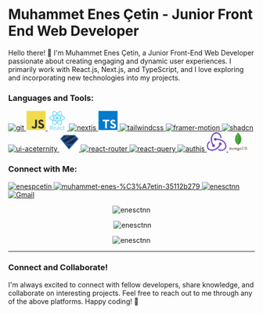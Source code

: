 # Muhammet Enes Çetin - Junior Front End Web Developer

Hello there! 👋 I'm Muhammet Enes Çetin, a Junior Front-End Web Developer passionate about creating engaging and dynamic user experiences. I primarily work with React.js, Next.js, and TypeScript, and I love exploring and incorporating new technologies into my projects. 


### Languages and Tools:
<p align="left" dir="auto" >
  <a href="https://git-scm.com/" rel="nofollow"> 
    <img src="https://camo.githubusercontent.com/fcafa5ebc1f5f789ae7d012a3ecd8fe7bda49516591caf7c37698f764165d880/68747470733a2f2f7777772e766563746f726c6f676f2e7a6f6e652f6c6f676f732f6769742d73636d2f6769742d73636d2d69636f6e2e737667" alt="git" width="40" height="40" data-canonical-src="https://www.vectorlogo.zone/logos/git-scm/git-scm-icon.svg" style="max-width: 100%;"> 
  </a>
  <a href="https://developer.mozilla.org/en-US/docs/Web/JavaScript" target="_blank" rel="noreferrer"> <img src="https://raw.githubusercontent.com/devicons/devicon/master/icons/javascript/javascript-original.svg" alt="javascript" width="40" height="40"/> </a>
  <a href="https://www.reactjs.org" target="_blank" rel="noreferrer">
    <img src="https://raw.githubusercontent.com/devicons/devicon/master/icons/react/react-original-wordmark.svg" alt="react" width="40" height="40"/>
  </a>
  <a href="https://nextjs.org/" target="_blank" rel="noreferrer">
    <img src="https://cdn.worldvectorlogo.com/logos/next-js.svg" alt="nextjs" width="40" height="40"/>
  </a>
  <a href="https://www.typescriptlang.org/" target="_blank" rel="noreferrer">
    <img src="https://raw.githubusercontent.com/devicons/devicon/master/icons/typescript/typescript-original.svg" alt="typescript" width="40" height="40"/>
  </a>
  <a href="https://tailwindcss.com/" target="_blank" rel="noreferrer">
    <img src="https://www.vectorlogo.zone/logos/tailwindcss/tailwindcss-icon.svg" alt="tailwindcss" width="40" height="40"/>
  </a>
  <a href="https://www.framer.com/motion/" target="_blank" rel="noreferrer">
    <img src="https://www.vectorlogo.zone/logos/framer/framer-icon.svg" alt="framer-motion" width="40" height="40"/>
  </a>
  <a href="https://github.com/shadcn" target="_blank" rel="noreferrer">
    <img src="https://avatars.githubusercontent.com/u/124599?v=4" alt="shadcn" width="40" height="40"/>
  </a>
  <a href="https://ui.aceternity.com/" target="_blank" rel="noreferrer">
    <img src="https://ui.aceternity.com/_next/image?url=%2Flogo.png&w=64&q=75" alt="ui-aceternity" width="40" height="40"/>
  </a>
  <a href="https://github.com/colinhacks/zod" target="_blank" rel="noreferrer">
    <img src="https://raw.githubusercontent.com/colinhacks/zod/1748dde6cc48576d6fe230fb43eb2b2bc79b6291/logo.svg" alt="zod" width="40" height="40"/>
  </a>
  <a href="https://reactrouter.com/" target="_blank" rel="noreferrer">
    <img src="https://www.svgrepo.com/show/354262/react-router.svg" alt="react-router" width="40" height="40"/>
  </a>
  <a href="https://react-query.tanstack.com/" target="_blank" rel="noreferrer">
    <img src="https://avatars.githubusercontent.com/u/72518640?s=200&v=4" alt="react-query" width="40" height="40"/>
  </a>
  <a href="https://authjs.dev/" target="_blank" rel="noreferrer">
    <img src="https://authjs.dev/img/logo/logo-sm.webp" alt="authjs" width="40" height="40"/>
  </a>
  <a href="https://redux.js.org" target="_blank" rel="noreferrer">
    <img src="https://raw.githubusercontent.com/devicons/devicon/master/icons/redux/redux-original.svg" alt="redux" width="40" height="40"/>
  </a>
  <a href="https://www.mongodb.com/" rel="nofollow"> <img src="https://raw.githubusercontent.com/devicons/devicon/master/icons/mongodb/mongodb-original-wordmark.svg" alt="mongodb" width="40" height="40" style="max-width: 100%;"> </a>
  <!-- Add more technologies here -->
</p>

### Connect with Me:
<p dir="auto" >
  <a href="https://twitter.com/enespcetin" rel="nofollow">
    <img src="https://raw.githubusercontent.com/rahuldkjain/github-profile-readme-generator/master/src/images/icons/Social/twitter.svg" alt="enespcetin" height="30" width="40" style="max-width: 100%;">
  </a>
  <a href="https://www.linkedin.com/in/muhammet-enes-%C3%A7etin-35112b279/" rel="nofollow">
    <img src="https://raw.githubusercontent.com/rahuldkjain/github-profile-readme-generator/master/src/images/icons/Social/linked-in-alt.svg" alt="muhammet-enes-%C3%A7etin-35112b279" height="30" width="40" style="max-width: 100%;">
  </a>
  <a href="https://github.com/enesctnn" rel="nofollow">
    <img src="https://raw.githubusercontent.com/rahuldkjain/github-profile-readme-generator/master/src/images/icons/Social/github.svg" alt="enesctnn" height="30" width="40" style="max-width: 100%;">
  </a>
  <a href="mailto:enespcetin@gmail.com" rel="nofollow">
    <img src="https://ssl.gstatic.com/ui/v1/icons/mail/rfr/logo_gmail_lockup_dark_1x_r5.png" alt="Gmail" style="max-width: 100%;">
  </a>
</p>


<p align="center"><img  src="https://github-readme-stats.vercel.app/api/top-langs?username=enesctnn&show_icons=true&locale=en&layout=compact" alt="enesctnn" /></p>

<p align="center">&nbsp;<img src="https://github-readme-stats.vercel.app/api?username=enesctnn&show_icons=true&locale=en" alt="enesctnn" /></p>

<p align="center"><img src="https://github-readme-streak-stats.herokuapp.com/?user=enesctnn&" alt="enesctnn" /></p>

---

### Connect and Collaborate!
I'm always excited to connect with fellow developers, share knowledge, and collaborate on interesting projects. Feel free to reach out to me through any of the above platforms. Happy coding! 🚀
